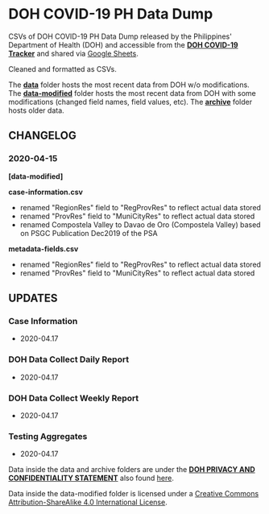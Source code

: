# DOH COVID-19 PH Data Dump

CSVs of DOH COVID-19 PH Data Dump released by the Philippines' Department of Health (DOH) and accessible from the [**DOH COVID-19 Tracker**](https://www.doh.gov.ph/covid19tracker) and shared via [Google Sheets](https://docs.google.com/spreadsheets/u/1/d/1BLbrvgjkBWxr9g73xX9DLOqmbmuYyKc-_b8jIxCX1uo/edit).

Cleaned and formatted as CSVs.

The [**data**](https://github.com/benhur07b/covid19ph-doh-data-dump/tree/master/data) folder hosts the most recent data from DOH w/o modifications.
The [**data-modified**](https://github.com/benhur07b/covid19ph-doh-data-dump/tree/master/data) folder hosts the most recent data from DOH with some modifications (changed field names, field values, etc).
The [**archive**](https://github.com/benhur07b/covid19ph-doh-data-dump/tree/master/archive) folder hosts older data.

## CHANGELOG
### 2020-04-15
**[data-modified]**

**case-information.csv**
* renamed "RegionRes" field to "RegProvRes" to reflect actual data stored
* renamed "ProvRes" field to "MuniCityRes" to reflect actual data stored
* renamed Compostela Valley to Davao de Oro (Compostela Valley) based on PSGC Publication Dec2019 of the PSA

**metadata-fields.csv**
* renamed "RegionRes" field to "RegProvRes" to reflect actual data stored
* renamed "ProvRes" field to "MuniCityRes" to reflect actual data stored

## UPDATES

### Case Information
 * 2020-04.17

### DOH Data Collect Daily Report
 * 2020-04.17

### DOH Data Collect Weekly Report
 * 2020-04.17

### Testing Aggregates
 * 2020-04.17


Data inside the data and archive folders are under the [**DOH PRIVACY AND CONFIDENTIALITY STATEMENT**](https://github.com/benhur07b/covid19ph-doh-data-dump/blob/master/DOH%20PRIVACY%20AND%20CONFIDENTIALITY%20STATEMENT.txt) also found [here](https://docs.google.com/spreadsheets/d/1BLbrvgjkBWxr9g73xX9DLOqmbmuYyKc-_b8jIxCX1uo/edit).

Data inside the data-modified folder is licensed under a <a rel="license" href="http://creativecommons.org/licenses/by-sa/4.0/">Creative Commons Attribution-ShareAlike 4.0 International License</a>.<br>
